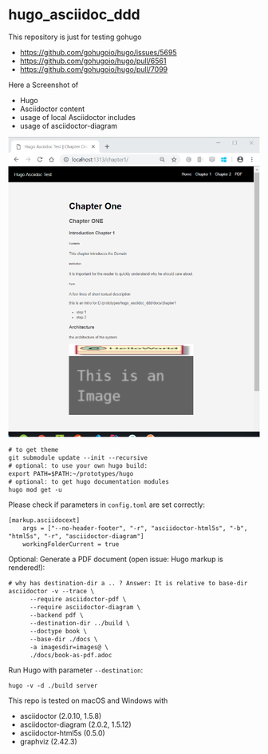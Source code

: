 # hugo_asciidoc_ddd

This repository is just for testing gohugo  
- https://github.com/gohugoio/hugo/issues/5695
- https://github.com/gohugoio/hugo/pull/6561
- https://github.com/gohugoio/hugo/pull/7099

Here a Screenshot of

* Hugo
* Asciidoctor content
* usage of local Asciidoctor includes
* usage of asciidoctor-diagram 

![Screenshot](screenshot.png)

```
# to get theme
git submodule update --init --recursive
# optional: to use your own hugo build:
export PATH=$PATH:~/prototypes/hugo
# optional: to get hugo documentation modules
hugo mod get -u
```

Please check if parameters in `config.toml` are set correctly: 
```
[markup.asciidocext]
    args = ["--no-header-footer", "-r", "asciidoctor-html5s", "-b", "html5s", "-r", "asciidoctor-diagram"]
    workingFolderCurrent = true
```

Optional: Generate a PDF document (open issue: Hugo markup is rendered!):
```
# why has destination-dir a .. ? Answer: It is relative to base-dir
asciidoctor -v --trace \
      --require asciidoctor-pdf \
      --require asciidoctor-diagram \
      --backend pdf \
      --destination-dir ../build \
      --doctype book \
      --base-dir ./docs \
      -a imagesdir=images@ \
      ./docs/book-as-pdf.adoc
```

Run Hugo with parameter `--destination`:
```
hugo -v -d ./build server
```

This repo is tested on macOS and Windows with

* asciidoctor (2.0.10, 1.5.8)
* asciidoctor-diagram (2.0.2, 1.5.12)
* asciidoctor-html5s (0.5.0)
* graphviz (2.42.3)